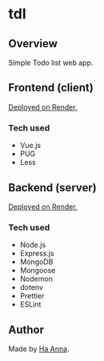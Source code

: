 # tdl

## Overview

Simple Todo list web app.

## Frontend (client)

[Deployed on Render.]()

### Tech used

- Vue.js
- PUG
- Less


## Backend (server)

[Deployed on Render.]()

### Tech used
- Node.js
- Express.js
- MongoDB
- Mongoose
- Nodemon
- dotenv
- Prettier
- ESLint


## Author

Made by [Ha Anna](https://haanna.com/).